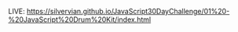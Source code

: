 LIVE: https://silvervian.github.io/JavaScript30DayChallenge/01%20-%20JavaScript%20Drum%20Kit/index.html
